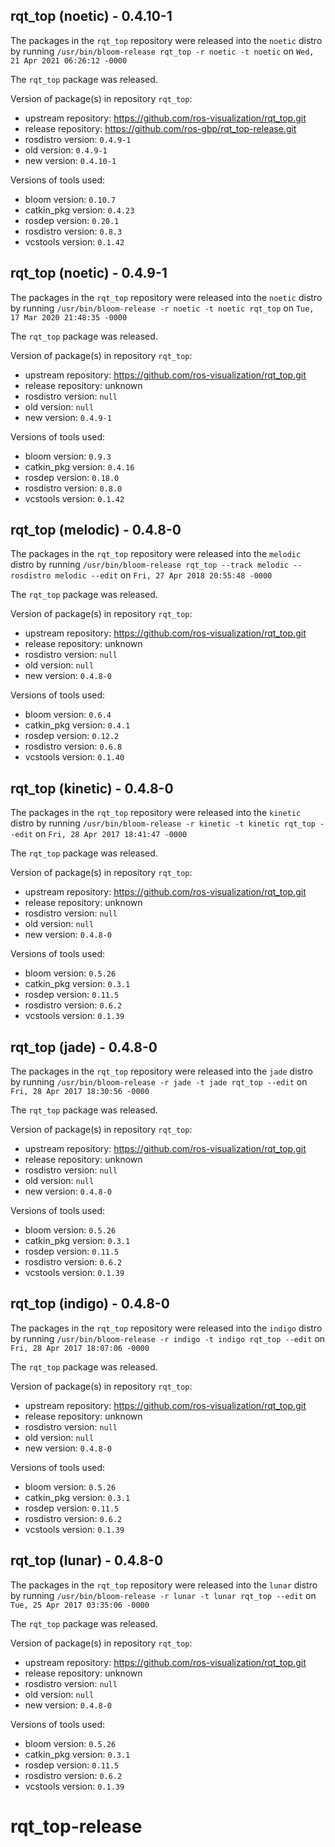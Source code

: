 ## rqt_top (noetic) - 0.4.10-1

The packages in the `rqt_top` repository were released into the `noetic` distro by running `/usr/bin/bloom-release rqt_top -r noetic -t noetic` on `Wed, 21 Apr 2021 06:26:12 -0000`

The `rqt_top` package was released.

Version of package(s) in repository `rqt_top`:

- upstream repository: https://github.com/ros-visualization/rqt_top.git
- release repository: https://github.com/ros-gbp/rqt_top-release.git
- rosdistro version: `0.4.9-1`
- old version: `0.4.9-1`
- new version: `0.4.10-1`

Versions of tools used:

- bloom version: `0.10.7`
- catkin_pkg version: `0.4.23`
- rosdep version: `0.20.1`
- rosdistro version: `0.8.3`
- vcstools version: `0.1.42`


## rqt_top (noetic) - 0.4.9-1

The packages in the `rqt_top` repository were released into the `noetic` distro by running `/usr/bin/bloom-release -r noetic -t noetic rqt_top` on `Tue, 17 Mar 2020 21:48:35 -0000`

The `rqt_top` package was released.

Version of package(s) in repository `rqt_top`:

- upstream repository: https://github.com/ros-visualization/rqt_top.git
- release repository: unknown
- rosdistro version: `null`
- old version: `null`
- new version: `0.4.9-1`

Versions of tools used:

- bloom version: `0.9.3`
- catkin_pkg version: `0.4.16`
- rosdep version: `0.18.0`
- rosdistro version: `0.8.0`
- vcstools version: `0.1.42`


## rqt_top (melodic) - 0.4.8-0

The packages in the `rqt_top` repository were released into the `melodic` distro by running `/usr/bin/bloom-release rqt_top --track melodic --rosdistro melodic --edit` on `Fri, 27 Apr 2018 20:55:48 -0000`

The `rqt_top` package was released.

Version of package(s) in repository `rqt_top`:

- upstream repository: https://github.com/ros-visualization/rqt_top.git
- release repository: unknown
- rosdistro version: `null`
- old version: `null`
- new version: `0.4.8-0`

Versions of tools used:

- bloom version: `0.6.4`
- catkin_pkg version: `0.4.1`
- rosdep version: `0.12.2`
- rosdistro version: `0.6.8`
- vcstools version: `0.1.40`


## rqt_top (kinetic) - 0.4.8-0

The packages in the `rqt_top` repository were released into the `kinetic` distro by running `/usr/bin/bloom-release -r kinetic -t kinetic rqt_top --edit` on `Fri, 28 Apr 2017 18:41:47 -0000`

The `rqt_top` package was released.

Version of package(s) in repository `rqt_top`:

- upstream repository: https://github.com/ros-visualization/rqt_top.git
- release repository: unknown
- rosdistro version: `null`
- old version: `null`
- new version: `0.4.8-0`

Versions of tools used:

- bloom version: `0.5.26`
- catkin_pkg version: `0.3.1`
- rosdep version: `0.11.5`
- rosdistro version: `0.6.2`
- vcstools version: `0.1.39`


## rqt_top (jade) - 0.4.8-0

The packages in the `rqt_top` repository were released into the `jade` distro by running `/usr/bin/bloom-release -r jade -t jade rqt_top --edit` on `Fri, 28 Apr 2017 18:30:56 -0000`

The `rqt_top` package was released.

Version of package(s) in repository `rqt_top`:

- upstream repository: https://github.com/ros-visualization/rqt_top.git
- release repository: unknown
- rosdistro version: `null`
- old version: `null`
- new version: `0.4.8-0`

Versions of tools used:

- bloom version: `0.5.26`
- catkin_pkg version: `0.3.1`
- rosdep version: `0.11.5`
- rosdistro version: `0.6.2`
- vcstools version: `0.1.39`


## rqt_top (indigo) - 0.4.8-0

The packages in the `rqt_top` repository were released into the `indigo` distro by running `/usr/bin/bloom-release -r indigo -t indigo rqt_top --edit` on `Fri, 28 Apr 2017 18:07:06 -0000`

The `rqt_top` package was released.

Version of package(s) in repository `rqt_top`:

- upstream repository: https://github.com/ros-visualization/rqt_top.git
- release repository: unknown
- rosdistro version: `null`
- old version: `null`
- new version: `0.4.8-0`

Versions of tools used:

- bloom version: `0.5.26`
- catkin_pkg version: `0.3.1`
- rosdep version: `0.11.5`
- rosdistro version: `0.6.2`
- vcstools version: `0.1.39`


## rqt_top (lunar) - 0.4.8-0

The packages in the `rqt_top` repository were released into the `lunar` distro by running `/usr/bin/bloom-release -r lunar -t lunar rqt_top --edit` on `Tue, 25 Apr 2017 03:35:06 -0000`

The `rqt_top` package was released.

Version of package(s) in repository `rqt_top`:

- upstream repository: https://github.com/ros-visualization/rqt_top.git
- release repository: unknown
- rosdistro version: `null`
- old version: `null`
- new version: `0.4.8-0`

Versions of tools used:

- bloom version: `0.5.26`
- catkin_pkg version: `0.3.1`
- rosdep version: `0.11.5`
- rosdistro version: `0.6.2`
- vcstools version: `0.1.39`


# rqt_top-release
